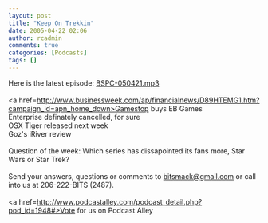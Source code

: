 ```yaml
---
layout: post
title: "Keep On Trekkin"
date: 2005-04-22 02:06
author: rcadmin
comments: true
categories: [Podcasts]
tags: []
---
```

Here is the latest episode: <a href=http://www.bitsmack.com/dl/BSPC-050421.mp3>BSPC-050421.mp3</a><br />
<br />
<a href=http://www.businessweek.com/ap/financialnews/D89HTEMG1.htm?campaign_id=apn_home_down>Gamestop buys EB Games</a><br />
Enterprise definately cancelled, for sure<br />
OSX Tiger released next week<br />
Goz's iRiver review<br />
<br />
Question of the week: Which series has dissapointed its fans more, Star Wars or Star Trek?<br />
<br />
Send your answers, questions or comments to bitsmack@gmail.com or call into us at 206-222-BITS (2487).<br />
<br />
<a href=http://www.podcastalley.com/podcast_detail.php?pod_id=1948#>Vote for us on Podcast Alley</a>
